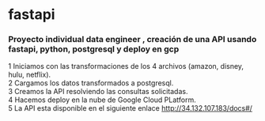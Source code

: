 # fastapi
###  Proyecto individual data engineer , creación de una API usando fastapi, python, postgresql y deploy en gcp
1 Iniciamos con las transformaciones de los 4 archivos (amazon, disney, hulu, netflix).<br>
2 Cargamos los datos transformados a postgresql.<br>
3 Creamos la API resolviendo las consultas solicitadas.<br>
4 Hacemos deploy en la nube de Google Cloud PLatform. <br>
5 La API esta disponible en el siguiente enlace http://34.132.107.183/docs#/ <br>

